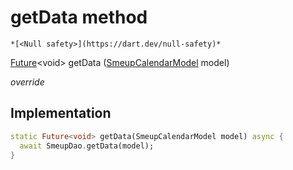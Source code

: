 


# getData method




    *[<Null safety>](https://dart.dev/null-safety)*




[Future](https://api.flutter.dev/flutter/dart-async/Future-class.html)&lt;void> getData
([SmeupCalendarModel](../../smeup_models_widgets_smeup_calendar_model/SmeupCalendarModel-class.md) model)

_override_






## Implementation

```dart
static Future<void> getData(SmeupCalendarModel model) async {
  await SmeupDao.getData(model);
}
```







